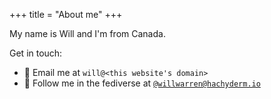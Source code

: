 +++
title = "About me"
+++

My name is Will and I'm from Canada.

Get in touch:
  * 💌 Email me at `will@<this website's domain>`
  * 🐘 Follow me in the fediverse at [`@willwarren@hachyderm.io`](https://hachyderm.io/@willwarren)
